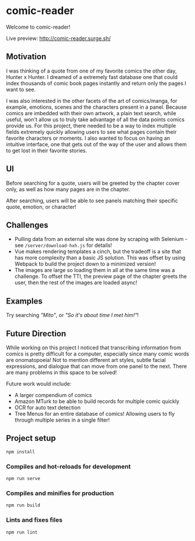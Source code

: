 # comic-reader

Welcome to comic-reader! 

Live preview: http://comic-reader.surge.sh/

## Motivation

I was thinking of a quote from one of my favorite comics the other day, Hunter x Hunter. I dreamed of a extremely fast database one that could index thousands of comic book pages instantly and return only the pages I want to see. 

I was also interested in the other facets of the art of comics/manga, for example, emotions, scenes and the characters present in a panel. Because comics are imbedded with their own artwork, a plain text search, while useful, won't allow us to truly take advantage of all the data points comics provide us. For this project, there needed to be a way to index multiple fields extremely quickly allowing users to see what pages contain their favorite characters or moments. I also wanted to focus on having an intuitive interface, one that gets out of the way of the user and allows them to get lost in their favorite stories.


## UI

Before searching for a quote, users will be greeted by the chapter cover only, as well as how many pages are in the chapter.

After searching, users will be able to see panels matching their specific quote, emotion, or character!

## Challenges

* Pulling data from an external site was done by scraping with Selenium - see `/server/download-hxh.js` for details!
* Vue makes rendering templates a cinch, but the tradeoff is a site that has more complexity than a basic JS solution. This was offset by using Webpack to build the project down to a minimized version!
* The images are large so loading them in all at the same time was a challenge. To offset the TTI, the preview page of the chapter greets the user, then the rest of the images are loaded async!

## Examples

Try searching _"Mito"_, or _"So it's about time I met him!"_!

## Future Direction

While working on this project I noticed that transcribing information from comics is pretty difficult for a computer, especially since many comic words are onomatopoeia! Not to mention different art styles, subtle facial expressions, and dialogue that can move from one panel to the next. There are many problems in this space to be solved!

Future work would include:
* A larger compendium of comics
* Amazon MTurk to be able to build records for multiple comic quickly
* OCR for auto text detection
* Tree Menus for an entire database of comics! Allowing users to fly through multiple series in a single filter!


## Project setup
```
npm install
```

### Compiles and hot-reloads for development
```
npm run serve
```

### Compiles and minifies for production
```
npm run build
```

### Lints and fixes files
```
npm run lint
```
